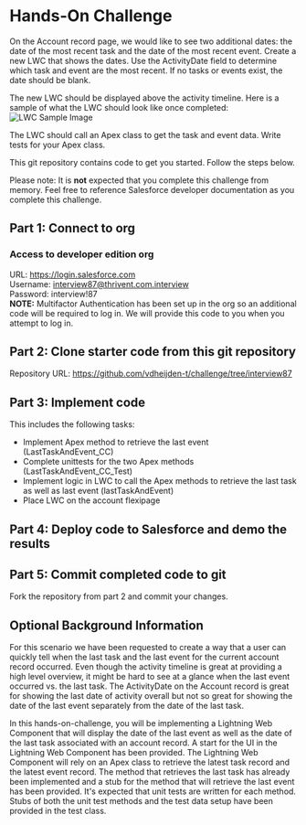 # Hands-On Challenge

On the Account record page, we would like to see two additional dates: the date of the most recent task and the date of the most recent event.  Create a new LWC that shows the dates.  Use the ActivityDate field to determine which task and event are the most recent.  If no tasks or events exist, the date should be blank.

The new LWC should be displayed above the activity timeline. Here is a sample of what the LWC should look like once completed:  
![LWC Sample Image](images/sampleLwc.png)

The LWC should call an Apex class to get the task and event data.  Write tests for your Apex class.

This git repository contains code to get you started.  Follow the steps below.

Please note: It is **not** expected that you complete this challenge from memory. Feel free to reference Salesforce developer documentation as you complete this challenge.

## Part 1: Connect to org

### Access to developer edition org

URL: https://login.salesforce.com  
Username: interview87@thrivent.com.interview  
Password: interview!87  
**NOTE:** Multifactor Authentication has been set up in the org so an additional code will be required to log in. We will provide this code to you when you attempt to log in.

## Part 2: Clone starter code from this git repository

Repository URL: https://github.com/vdheijden-t/challenge/tree/interview87  

## Part 3: Implement code

This includes the following tasks:

* Implement Apex method to retrieve the last event (LastTaskAndEvent_CC)
* Complete unittests for the two Apex methods (LastTaskAndEvent_CC_Test)
* Implement logic in LWC to call the Apex methods to retrieve the last task as well as last event (lastTaskAndEvent)
* Place LWC on the account flexipage

## Part 4: Deploy code to Salesforce and demo the results

## Part 5: Commit completed code to git
Fork the repository from part 2 and commit your changes.

## Optional Background Information
For this scenario we have been requested to create a way that a user can quickly tell when the last task and the last event for the current account record occurred. Even though the activity timeline is great at providing a high level overview, it might be hard to see at a glance when the last event occurred vs. the last task. The ActivityDate on the Account record is great for showing the last date of activity overall but not so great for showing the date of the last event separately from the date of the last task.

In this hands-on-challenge, you will be implementing a Lightning Web Component that will display the date of the last event as well as the date of the last task associated with an account record. A start for the UI in the Lightning Web Component has been provided. The Lightning Web Component will rely on an Apex class to retrieve the latest task record and the latest event record. The method that retrieves the last task has already been implemented and a stub for the method that will retrieve the last event has been provided. It's expected that unit tests are written for each method. Stubs of both the unit test methods and the test data setup have been provided in the test class.

